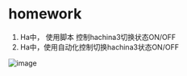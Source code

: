 # homework
1. Ha中， 使用脚本 控制hachina3切换状态ON/OFF
2. Ha中，使用自动化控制切换hachina3状态ON/OFF

![image](https://github.com/shiep18/EIS2020/blob/master/students/ZiYuan%20Wu/20200525/hachinaon_off.gif)
